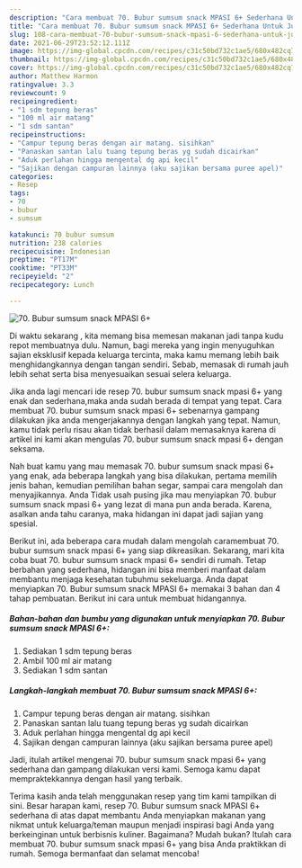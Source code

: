 ```yaml
---
description: "Cara membuat 70. Bubur sumsum snack MPASI 6+ Sederhana Untuk Jualan"
title: "Cara membuat 70. Bubur sumsum snack MPASI 6+ Sederhana Untuk Jualan"
slug: 108-cara-membuat-70-bubur-sumsum-snack-mpasi-6-sederhana-untuk-jualan
date: 2021-06-29T23:52:12.111Z
image: https://img-global.cpcdn.com/recipes/c31c50bd732c1ae5/680x482cq70/70-bubur-sumsum-snack-mpasi-6-foto-resep-utama.jpg
thumbnail: https://img-global.cpcdn.com/recipes/c31c50bd732c1ae5/680x482cq70/70-bubur-sumsum-snack-mpasi-6-foto-resep-utama.jpg
cover: https://img-global.cpcdn.com/recipes/c31c50bd732c1ae5/680x482cq70/70-bubur-sumsum-snack-mpasi-6-foto-resep-utama.jpg
author: Matthew Harmon
ratingvalue: 3.3
reviewcount: 9
recipeingredient:
- "1 sdm tepung beras"
- "100 ml air matang"
- "1 sdm santan"
recipeinstructions:
- "Campur tepung beras dengan air matang. sisihkan"
- "Panaskan santan lalu tuang tepung beras yg sudah dicairkan"
- "Aduk perlahan hingga mengental dg api kecil"
- "Sajikan dengan campuran lainnya (aku sajikan bersama puree apel)"
categories:
- Resep
tags:
- 70
- bubur
- sumsum

katakunci: 70 bubur sumsum 
nutrition: 238 calories
recipecuisine: Indonesian
preptime: "PT17M"
cooktime: "PT33M"
recipeyield: "2"
recipecategory: Lunch

---
```



![70. Bubur sumsum snack MPASI 6+](https://img-global.cpcdn.com/recipes/c31c50bd732c1ae5/680x482cq70/70-bubur-sumsum-snack-mpasi-6-foto-resep-utama.jpg)

Di waktu  sekarang , kita memang bisa memesan makanan jadi tanpa kudu repot membuatnya dulu. Namun, bagi mereka yang ingin menyuguhkan sajian eksklusif kepada keluarga tercinta, maka kamu memang lebih baik menghidangkannya dengan tangan sendiri. Sebab, memasak di rumah jauh lebih sehat serta bisa menyesuaikan sesuai selera keluarga.

Jika anda lagi mencari ide resep 70. bubur sumsum snack mpasi 6+ yang enak dan sederhana,maka anda sudah berada di tempat yang tepat. Cara membuat 70. bubur sumsum snack mpasi 6+  sebenarnya gampang dilakukan jika anda mengerjakannya dengan langkah yang tepat. Namun, kamu tidak perlu risau akan tidak berhasil dalam memasaknya 
karena di artikel ini kami akan mengulas 70. bubur sumsum snack mpasi 6+ dengan seksama.  



Nah buat kamu yang mau memasak 70. bubur sumsum snack mpasi 6+ yang enak, ada beberapa langkah yang bisa dilakukan, pertama memilih jenis bahan, kemudian pemilihan bahan segar, sampai cara mengolah dan menyajikannya. Anda Tidak usah pusing jika mau menyiapkan 70. bubur sumsum snack mpasi 6+ yang lezat di mana pun anda berada. Karena, asalkan anda  tahu caranya, maka hidangan ini dapat jadi sajian yang spesial.

Berikut ini, ada beberapa cara mudah dalam mengolah caramembuat 70. bubur sumsum snack mpasi 6+ yang siap dikreasikan. Sekarang, mari kita coba buat 70. bubur sumsum snack mpasi 6+ sendiri di rumah. Tetap berbahan yang sederhana, hidangan ini bisa memberi manfaat dalam membantu menjaga kesehatan tubuhmu sekeluarga. Anda dapat menyiapkan 70. Bubur sumsum snack MPASI 6+ memakai 3 bahan dan 4 tahap pembuatan. Berikut ini cara untuk membuat hidangannya.

<!--inarticleads1-->

##### Bahan-bahan dan bumbu yang digunakan untuk menyiapkan 70. Bubur sumsum snack MPASI 6+:

1. Sediakan 1 sdm tepung beras
1. Ambil 100 ml air matang
1. Sediakan 1 sdm santan




<!--inarticleads2-->

##### Langkah-langkah membuat 70. Bubur sumsum snack MPASI 6+:

1. Campur tepung beras dengan air matang. sisihkan
1. Panaskan santan lalu tuang tepung beras yg sudah dicairkan
1. Aduk perlahan hingga mengental dg api kecil
1. Sajikan dengan campuran lainnya (aku sajikan bersama puree apel)




Jadi, itulah artikel mengenai  70. bubur sumsum snack mpasi 6+  yang sederhana dan gampang dilakukan versi kami. Semoga kamu dapat mempraktekkannya dengan hasil yang terbaik. 

Terima kasih anda telah menggunakan resep yang tim kami tampilkan di sini. Besar harapan kami, resep  70. Bubur sumsum snack MPASI 6+ sederhana di atas dapat membantu Anda menyiapkan makanan yang nikmat untuk keluarga/teman maupun menjadi inspirasi bagi Anda yang berkeinginan untuk berbisnis kuliner. Bagaimana? Mudah bukan? Itulah cara membuat 70. bubur sumsum snack mpasi 6+ yang bisa Anda praktikkan di rumah. Semoga bermanfaat dan selamat mencoba!

